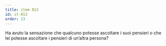```yaml
---
title: item 013
id: it-013
order: 13
---
```

Ha avuto la sensazione che qualcuno potesse ascoltare i suoi pensieri o che lei potesse ascoltare i pensieri di un’altra persona?